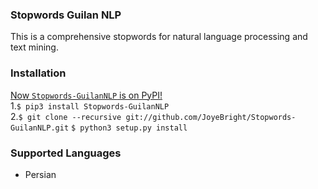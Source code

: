 ### Stopwords Guilan NLP

This is  a comprehensive stopwords for natural language processing and text mining.

### Installation

[Now `Stopwords-GuilanNLP` is on PyPI!](http://pypi.python.org/pypi/stop-words)
<br>
   1.`$ pip3 install Stopwords-GuilanNLP`
<br>
   2.`$ git clone --recursive git://github.com/JoyeBright/Stopwords-GuilanNLP.git`
`$ python3 setup.py install`


### Supported Languages
   * Persian

